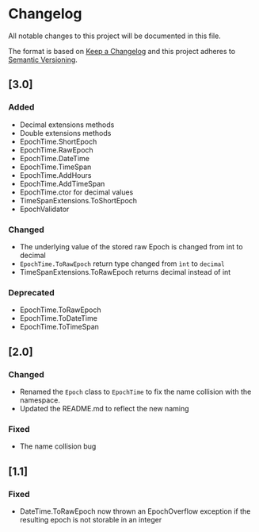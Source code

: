 # Changelog
All notable changes to this project will be documented in this file.

The format is based on [Keep a Changelog](http://keepachangelog.com/)
and this project adheres to [Semantic Versioning](http://semver.org/).

## [3.0]
### Added

- Decimal extensions methods
- Double extensions methods
- EpochTime.ShortEpoch
- EpochTime.RawEpoch
- EpochTime.DateTime
- EpochTime.TimeSpan
- EpochTime.AddHours
- EpochTime.AddTimeSpan
- EpochTime.ctor for decimal values
- TimeSpanExtensions.ToShortEpoch
- EpochValidator

### Changed

- The underlying value of the stored raw Epoch is changed from int to decimal
- ```EpochTime.ToRawEpoch``` return type changed from ```ìnt``` to ```decimal```
- TimeSpanExtensions.ToRawEpoch returns decimal instead of int

### Deprecated

- EpochTime.ToRawEpoch
- EpochTime.ToDateTime
- EpochTime.ToTimeSpan

## [2.0]
### Changed

- Renamed the ```Epoch``` class to ```EpochTime``` to fix the name collision with the namespace.
- Updated the README.md to reflect the new naming

### Fixed

- The name collision bug

## [1.1]
### Fixed

* DateTime.ToRawEpoch now thrown an EpochOverflow exception if the resulting epoch is not storable in an integer
